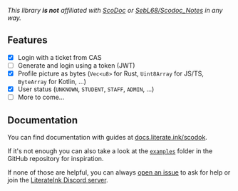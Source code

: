*This library **is not** affiliated with [ScoDoc](https://scodoc.org/) or [SebL68/Scodoc_Notes](https://github.com/SebL68/Scodoc_Notes) in any way.*

## Features

- [x] Login with a ticket from CAS
- [ ] Generate and login using a token (JWT)
- [x] Profile picture as bytes (`Vec<u8>` for Rust, `Uint8Array` for JS/TS, `ByteArray` for Kotlin, ...)
- [x] User status (`UNKNOWN`, `STUDENT`, `STAFF`, `ADMIN`, ...)
- [ ] More to come...

## Documentation

You can find documentation with guides at [docs.literate.ink/scodok](https://docs.literate.ink/scodok).

If it's not enough you can also take a look at the [`examples`](https://github.com/LiterateInk/Scodok/tree/main/examples) folder in the GitHub repository for inspiration.

If none of those are helpful, you can always [open an issue](https://github.com/LiterateInk/Scodok/issues) to ask for help or join the [LiterateInk Discord server](https://literate.ink/discord).
